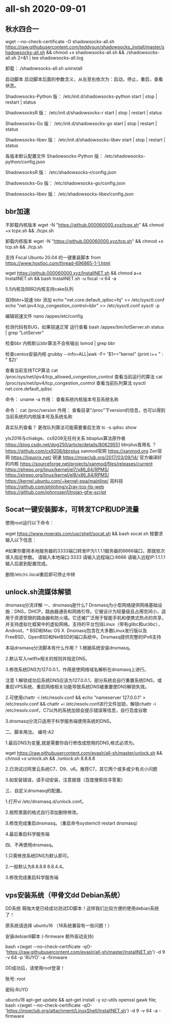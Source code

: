 # all-sh 2020-09-01
## 秋水四合一 
wget --no-check-certificate -O shadowsocks-all.sh https://raw.githubusercontent.com/teddysun/shadowsocks_install/master/shadowsocks-all.sh && chmod +x shadowsocks-all.sh && ./shadowsocks-all.sh 2>&1 | tee shadowsocks-all.log


卸载：./shadowsocks-all.sh uninstall

启动脚本
启动脚本后面的参数含义，从左至右依次为：启动，停止，重启，查看状态。

Shadowsocks-Python 版：
/etc/init.d/shadowsocks-python start | stop | restart | status

ShadowsocksR 版：
/etc/init.d/shadowsocks-r start | stop | restart | status

Shadowsocks-Go 版：
/etc/init.d/shadowsocks-go start | stop | restart | status

Shadowsocks-libev 版：
/etc/init.d/shadowsocks-libev start | stop | restart | status

各版本默认配置文件
Shadowsocks-Python 版：
/etc/shadowsocks-python/config.json

ShadowsocksR 版：
/etc/shadowsocks-r/config.json

Shadowsocks-Go 版：
/etc/shadowsocks-go/config.json

Shadowsocks-libev 版：
/etc/shadowsocks-libev/config.json

## bbr加速
不卸载内核版本
wget -N "https://github.000060000.xyz/tcpx.sh" && chmod +x tcpx.sh && ./tcpx.sh

卸载内核版本
wget -N "https://github.000060000.xyz/tcp.sh" && chmod +x tcp.sh && ./tcp.sh

支持 Focal Ubuntu 20.04 的一键重装脚本
from https://www.hostloc.com/thread-696865-1-1.html

wget https://github.000060000.xyz/InstallNET.sh && chmod a+x InstallNET.sh && bash InstallNET.sh -u focal -v 64 -a

5.5内核及BBR2内核支持cake队列

双持bbr+锐速
bbr 添加
echo "net.core.default_qdisc=fq" >> /etc/sysctl.conf
echo "net.ipv4.tcp_congestion_control=bbr" >> /etc/sysctl.conf
sysctl -p

编辑锐速文件
nano /appex/etc/config

检测代码有BUG，如果锐速正常 运行查看
bash /appex/bin/lotServer.sh status | grep "LotServer"

检查bbr 内核默认bbr算法不会有输出
lsmod | grep bbr

检查centos安装内核
grubby --info=ALL|awk -F= '$1=="kernel" {print i++ " : " $2}'

查看当前支持TCP算法
cat /proc/sys/net/ipv4/tcp_allowed_congestion_control
查看当前运行的算法
cat /proc/sys/net/ipv4/tcp_congestion_control
查看当前队列算法
sysctl net.core.default_qdisc

命令： uname -a
作用： 查看系统内核版本号及系统名称

命令： cat /proc/version
作用： 查看目录"/proc"下version的信息，也可以得到当前系统的内核版本号及系统名称

真实队列查看？ 更改队列算法可能需要重启生效
tc -s qdisc show

ylx2016与chiakge、cx9208无任何关系
bbsplus算法原作者
https://blog.csdn.net/dog250/article/details/80629551
bbrplus首用名 ？
https://github.com/cx9208/bbrplus
xanmod官网
https://xanmod.org
Zen官网
https://liquorix.net/
锐速
https://moeclub.org/2017/03/09/14/
官方编译好的内核
https://sourceforge.net/projects/xanmod/files/releases/current
https://elrepo.org/linux/kernel/el7/x86_64/RPMS/
https://elrepo.org/linux/kernel/el8/x86_64/RPMS/
https://kernel.ubuntu.com/~kernel-ppa/mainline/
高科技
https://github.com/phlinhng/v2ray-tcp-tls-web
https://github.com/johnrosen1/trojan-gfw-script


## Socat一键安装脚本，可转发TCP和UDP流量
使用root运行以下命令：

wget https://www.moerats.com/usr/shell/socat.sh && bash socat.sh
按要求输入以下信息：

#如果你要用本地服务器的3333端口转发IP为1.1.1.1服务器的6666端口，那就依次填入指定参数。
请输入本地端口:3333
请输入远程端口:6666
请输入远程IP:1.1.1.1
输入后直到配置完成。

删除/etc/rc.local重启即可停止中转


## unlock.sh流媒体解锁
dnsmasq分流详解
一、dnsmasq是什么?
Dnsmasq为小型网络提供网络基础设施：DNS，DHCP，路由器通告和网络引导。它被设计为轻量级且占用空间小，适用于资源受限的路由器和防火墙。它还被广泛用于智能手机和便携式热点的共享，并支持虚拟化框架中的虚拟网络。支持的平台包括Linux（带有glibc和uclibc），Android，* BSD和Mac OS X. Dnsmasq包含在大多数Linux发行版以及FreeBSD，OpenBSD和NetBSD的端口系统中。Dnsmasq提供完整的IPv6支持

本站dnsmasq分流脚本有什么作用？
1.根据系统安装dnsmasq。

2.默认写入netflix相关的规则并指定DNS。

3.修改系统DNS为127.0.0.1，作用是使网络域名解析在dnsmasq上进行。

注意
1.解锁成功后系统DNS应该为127.0.0.1，部分系统会自行重置系统DNS，或重启VPS系统、重启网络相关功能导致系统DNS被重置使DNS解锁失效。

2.可使用chattr -i /etc/resolv.conf && echo "nameserver 127.0.0.1" > /etc/resolv.conf && chattr +i /etc/resolv.conf进行文件加锁，解锁chattr -i /etc/resolv.conf，C7以外的系统加锁会提示错误等信息，自行百度谷歌

3.dnsmasq分流只适用于科学服务端使用系统的DNS。

二、脚本用法。
编号:A2

1.最后DNS为变量,就是需要你自行修改成想用的DNS,格式必须为。

wget https://raw.githubusercontent.com/evaslr/all-sh/master/unlock.sh && chmod +x unlock.sh && ./unlock.sh 8.8.8.8

									
2.已测试过阿里云系统C7、D9、u6。推荐C7，其它两个或多或少有点小问题


									
3.如安装错误，请手动安装，注意报错（百度搜索找寻答案）


								
三、自定义dnsmasq的配置。

									
1.打开vi /etc/dnsmasq.d/unlock.conf。


									
2.按照里面的格式自行添加删除修改。


									
3.修改完成重启dnsmasq。（重启命令systemctl restart dnsmasq）


									
4.最后重启科学服务端


																
四、不再使用dnsmasq。

									
1.只需修改系统DNS为默认即可。


									
2.一般默认为8.8.8.8 8.8.4.4。


									
3.修改完成重启科学服务端

## vps安装系统（甲骨文dd Debian系统）
DD系统
萌咖大佬已经成功测试DD脚本！这样我们比较方便的使用debian系统了！

原系统请选择 ubuntu16 （18系统兼容有一些问题！）

安装debian9脚本 (-firmware 额外驱动支持)

bash <(wget --no-check-certificate -qO- 'https://raw.githubusercontent.com/evaslr/all-sh/master/InstallNET.sh') -d 9 -v 64 -p 'RUYO' -a -firmware

DD成功后，请使用root登录！

账号: root

密码:RUYO

ubuntu18 
apt-get update && apt-get install -y xz-utils openssl gawk file; \
bash <(wget --no-check-certificate -qO- 'https://moeclub.org/attachment/LinuxShell/InstallNET.sh') -d 9 -v 64 -a -firmware

